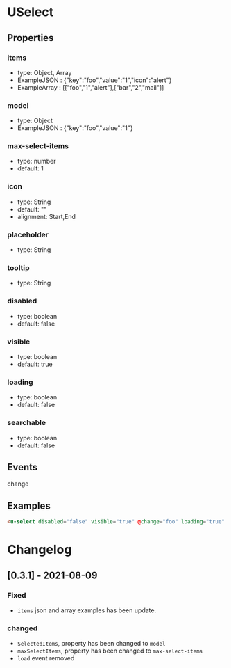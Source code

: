 # USelect

## Properties

### items

- type: Object, Array
- ExampleJSON : {"key":"foo","value":"1","icon":"alert"}
- ExampleArray : [["foo","1","alert"],["bar","2","mail"]]

### model

- type: Object
- ExampleJSON : {"key":"foo","value":"1"}

### max-select-items

- type: number
- default: 1

### icon

- type: String
- default: ""
- alignment: Start,End

### placeholder

- type: String

### tooltip

- type: String

### disabled

- type: boolean
- default: false

### visible

- type: boolean
- default: true

### loading

- type: boolean
- default: false

### searchable

- type: boolean
- default: false

## Events

change

## Examples

```html
<u-select disabled="false" visible="true" @change="foo" loading="true" />
```

# Changelog

## [0.3.1] - 2021-08-09

### Fixed

- `items` json and array examples has been update.

### changed

- `SelectedItems`, property has been changed to `model`
- `maxSelectItems`, property has been changed to `max-select-items`
- `load` event removed
